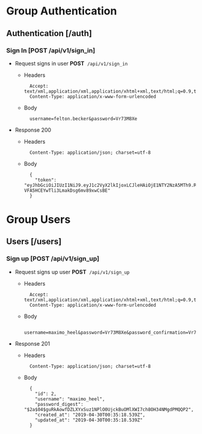 

# Group Authentication


## Authentication [/auth]


### Sign In [POST /api/v1/sign_in]


+ Request signs in user
**POST**&nbsp;&nbsp;`/api/v1/sign_in`

    + Headers

            Accept: text/xml,application/xml,application/xhtml+xml,text/html;q=0.9,text/plain;q=0.8,image/png,*/*;q=0.5
            Content-Type: application/x-www-form-urlencoded

    + Body

            username=felton.becker&password=Vr73M8Xe

+ Response 200

    + Headers

            Content-Type: application/json; charset=utf-8

    + Body

            {
              "token": "eyJhbGciOiJIUzI1NiJ9.eyJ1c2VyX2lkIjoxLCJleHAiOjE1NTY2NzA5MTh9.RjBS5t1h4YM-VFA5HCEYwTli3LmakDsg6mv89xwCsBE"
            }

# Group Users


## Users [/users]


### Sign up [POST /api/v1/sign_up]


+ Request signs up user
**POST**&nbsp;&nbsp;`/api/v1/sign_up`

    + Headers

            Accept: text/xml,application/xml,application/xhtml+xml,text/html;q=0.9,text/plain;q=0.8,image/png,*/*;q=0.5
            Content-Type: application/x-www-form-urlencoded

    + Body

            username=maximo_heel&password=Vr73M8Xe&password_confirmation=Vr73M8Xe

+ Response 201

    + Headers

            Content-Type: application/json; charset=utf-8

    + Body

            {
              "id": 2,
              "username": "maximo_heel",
              "password_digest": "$2a$04$guRkAowfDZLXYxSuz1NPlO0UjckBuOMlXWI7ch8OH34NMgdPMQQP2",
              "created_at": "2019-04-30T00:35:18.539Z",
              "updated_at": "2019-04-30T00:35:18.539Z"
            }
